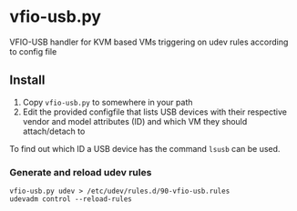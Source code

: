 # vfio-usb.py

VFIO-USB handler for KVM based VMs triggering on udev rules according to config file

## Install

1. Copy `vfio-usb.py` to somewhere in your path
2. Edit the provided configfile that lists USB devices with their respective vendor and model attributes (ID) and which VM they should attach/detach to

To find out which ID a USB device has the command `lsusb` can be used.

### Generate and reload udev rules

    vfio-usb.py udev > /etc/udev/rules.d/90-vfio-usb.rules
    udevadm control --reload-rules

